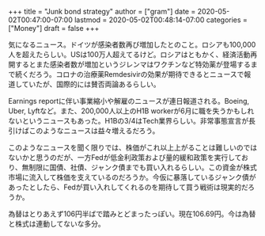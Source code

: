+++
title = "Junk bond strategy"
author = ["gram"]
date = 2020-05-02T00:47:00-07:00
lastmod = 2020-05-02T00:48:14-07:00
categories = ["Money"]
draft = false
+++

気になるニュース。ドイツが感染者数再び増加したとのこと。ロシアも100,000人を超えたらしい。USは100万人超えてるけど。ロシアはともかく、経済活動再開するとまた感染者数が増加というジレンマはワクチンなど特効薬が登場するまで続くだろう。コロナの治療薬Remdesivirの効果が期待できるとニュースで報道していたが、国際的には賛否両論あるらしい。

Earnings reportに伴い事業縮小や解雇のニュースが連日報道される。Boeing, Uber, Lyftなど。また、200,000人以上のH1B workerが6月に職を失うかもしれないというニュースもあった。H1Bの3/4はTech業界らしい。非常事態宣言が長引けばこのようなニュースは益々増えるだろう。

このようなニュースを聞く限りでは、株価がこれ以上上がることは難しいのではないかと思うのだが、一方Fedが低金利政策および量的緩和政策を実行しており、無制限に国債、社債、ジャンク債までも買い入れるらしい。この資金が株式市場に流入して株価を支えているのだろうか。今仮に暴落しているジャンク債があったとしたら、Fedが買い入れしてくれるのを期待して買う戦術は現実的だろうか。

為替はとりあえず106円半ばで踏みとどまったっぽい。現在106.69円。今は為替と株式は連動してないな多分。
